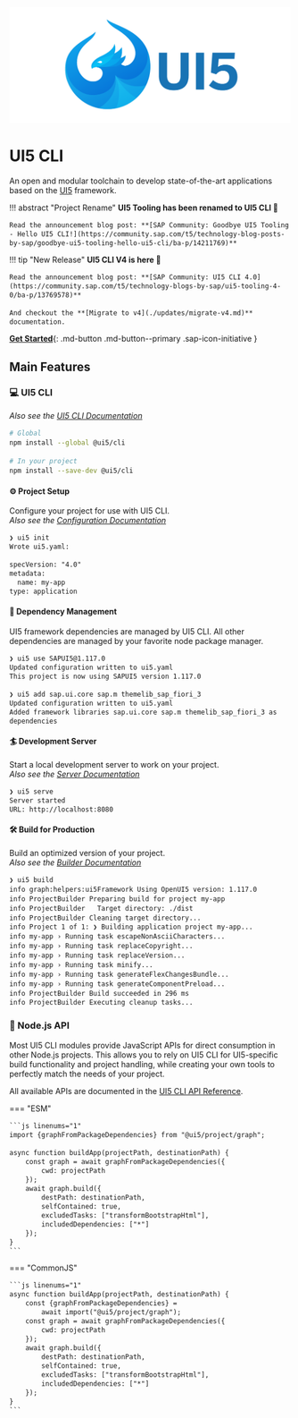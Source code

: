 ![UI5 logo](images/UI5_logo_wide.png)

# UI5 CLI

An open and modular toolchain to develop state-of-the-art applications based on the [UI5](https://ui5.sap.com) framework.

!!! abstract "Project Rename"
	**UI5 Tooling has been renamed to UI5 CLI 🚨**

	Read the announcement blog post: **[SAP Community: Goodbye UI5 Tooling - Hello UI5 CLI!](https://community.sap.com/t5/technology-blog-posts-by-sap/goodbye-ui5-tooling-hello-ui5-cli/ba-p/14211769)**

!!! tip "New Release"
	**UI5 CLI V4 is here 🎉**

	Read the announcement blog post: **[SAP Community: UI5 CLI 4.0](https://community.sap.com/t5/technology-blogs-by-sap/ui5-tooling-4-0/ba-p/13769578)**

    And checkout the **[Migrate to v4](./updates/migrate-v4.md)** documentation.

[**Get Started**](./pages/GettingStarted.md){: .md-button .md-button--primary .sap-icon-initiative }

## Main Features

### 💻 UI5 CLI

*Also see the [UI5 CLI Documentation](./pages/CLI.md)*

```sh
# Global
npm install --global @ui5/cli

# In your project
npm install --save-dev @ui5/cli
```

#### ⚙️ Project Setup

Configure your project for use with UI5 CLI.  
*Also see the [Configuration Documentation](./pages/Configuration.md)*

```
❯ ui5 init
Wrote ui5.yaml:

specVersion: "4.0"
metadata:
  name: my-app
type: application
```

#### 🚚 Dependency Management

UI5 framework dependencies are managed by UI5 CLI. All other dependencies are managed by your favorite node package manager.

```
❯ ui5 use SAPUI5@1.117.0
Updated configuration written to ui5.yaml
This project is now using SAPUI5 version 1.117.0

❯ ui5 add sap.ui.core sap.m themelib_sap_fiori_3
Updated configuration written to ui5.yaml
Added framework libraries sap.ui.core sap.m themelib_sap_fiori_3 as dependencies
```

#### 🏄 Development Server

Start a local development server to work on your project.  
*Also see the [Server Documentation](./pages/Server.md)*

```
❯ ui5 serve
Server started
URL: http://localhost:8080
```

#### 🛠 Build for Production

Build an optimized version of your project.  
*Also see the [Builder Documentation](./pages/Builder.md)*

``` bash
❯ ui5 build
info graph:helpers:ui5Framework Using OpenUI5 version: 1.117.0
info ProjectBuilder Preparing build for project my-app
info ProjectBuilder   Target directory: ./dist
info ProjectBuilder Cleaning target directory...
info Project 1 of 1: ❯ Building application project my-app...
info my-app › Running task escapeNonAsciiCharacters...
info my-app › Running task replaceCopyright...
info my-app › Running task replaceVersion...
info my-app › Running task minify...
info my-app › Running task generateFlexChangesBundle...
info my-app › Running task generateComponentPreload...
info ProjectBuilder Build succeeded in 296 ms
info ProjectBuilder Executing cleanup tasks...
```

### 🧪 Node.js API

Most UI5 CLI modules provide JavaScript APIs for direct consumption in other Node.js projects.
This allows you to rely on UI5 CLI for UI5-specific build functionality and project handling, while creating your own tools to perfectly match the needs of your project.

All available APIs are documented in the [UI5 CLI API Reference](https://sap.github.io/ui5-tooling/v4/api/index.html).

=== "ESM"

    ```js linenums="1"
    import {graphFromPackageDependencies} from "@ui5/project/graph";

    async function buildApp(projectPath, destinationPath) {
        const graph = await graphFromPackageDependencies({
            cwd: projectPath
        });
        await graph.build({
            destPath: destinationPath,
            selfContained: true,
            excludedTasks: ["transformBootstrapHtml"],
            includedDependencies: ["*"]
        });
    }
    ```

=== "CommonJS"

    ```js linenums="1"
    async function buildApp(projectPath, destinationPath) {
        const {graphFromPackageDependencies} = 
            await import("@ui5/project/graph");
        const graph = await graphFromPackageDependencies({
            cwd: projectPath
        });
        await graph.build({
            destPath: destinationPath,
            selfContained: true,
            excludedTasks: ["transformBootstrapHtml"],
            includedDependencies: ["*"]
        });
    }
    ```
